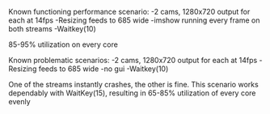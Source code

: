 Known functioning performance scenario:
-2 cams, 1280x720 output for each at 14fps
-Resizing feeds to 685 wide
-imshow running every frame on both streams
-Waitkey(10)

85-95% utilization on every core

Known problematic scenarios:
-2 cams, 1280x720 output for each at 14fps
-Resizing feeds to 685 wide
-no gui
-Waitkey(10)

One of the streams instantly crashes, the other is fine.
This scenario works dependably with WaitKey(15), resulting in 65-85% utilization of every core evenly